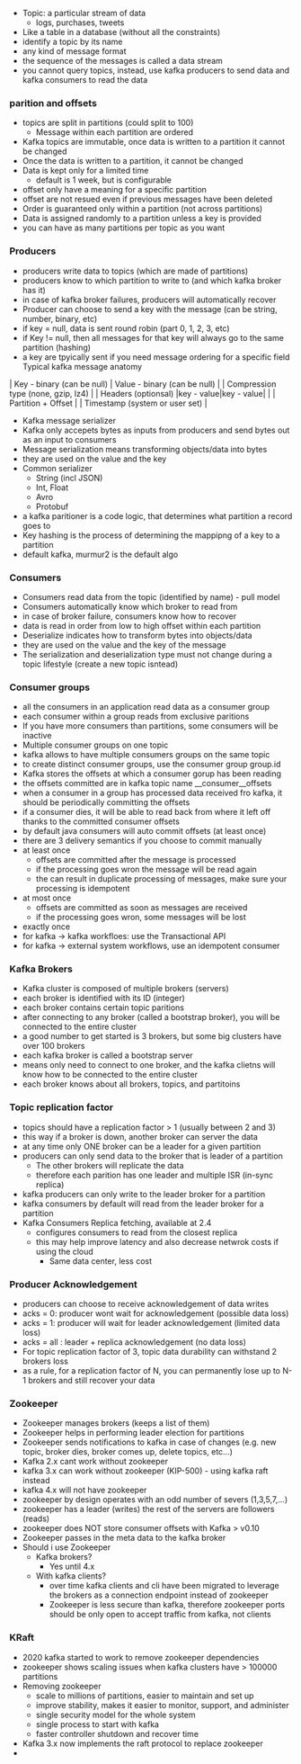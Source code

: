 - Topic: a particular stream of data
	- logs, purchases, tweets
- Like a table in a database (without all the constraints)
- identify a topic by its name
- any kind of message format
- the sequence of the messages is called a data stream
- you cannot query topics, instead, use kafka producers to send data and kafka consumers to read the data
### parition and offsets
- topics are split in partitions (could split to 100)
	- Message within each partition are ordered
- Kafka topics are immutable, once data is written to a partition it cannot be changed
- Once the data is written to a partition, it cannot be changed
- Data is kept only for a limited time
	- default is 1 week, but is configurable
- offset only have a meaning for a specific partition
- offset are not resued even if previous messages have been deleted
- Order is guaranteed only within a partition (not across partitions)
- Data is assigned randomly to a partition unless a key is provided
- you can have as many partitions per topic as you want
### Producers
- producers write data to topics (which are made of partitions)
- producers know to which partition to write to (and which kafka broker has it)
- in case of kafka broker failures, producers will automatically recover
- Producer can choose to send a key with the message (can be string, number, binary, etc)
- if key = null, data is sent round robin (part 0, 1, 2, 3, etc)
- if Key != null, then all messages for that key will always go to the same partition (hashing)
- a key are tpyically sent if you need message ordering for a specific field
Typical kafka message anatomy

| Key - binary (can be null) | Value - binary (can be null) |
|                    Compression type (none, gzip, lz4)              |
|                 Headers (optionsal) |key - value|key - value|  |
|                   Partition + Offset                                              |
|                    Timestamp (system or user set)                    |

- Kafka message serializer
- Kafka only accepets bytes as inputs from producers and send bytes out as an input to consumers
- Message serialization means transforming objects/data into bytes
- they are used on the value and the key
- Common serializer
	- String (incl JSON)
	- Int, Float
	- Avro
	- Protobuf
- a kafka paritioner is a code logic, that determines what partition a record goes to
- Key hashing is the process of determining the mappipng of a key to a partition
- default kafka, murmur2 is the default algo

### Consumers
- Consumers read data from the topic (identified by name) - pull model
- Consumers automatically know which broker to read from
- in case of broker failure, consumers know how to recover
- data is read in order from low to high offset within each partition
- Deserialize indicates how to transform bytes into objects/data
- they are used on the value and the key of the message
- The serialization and deserialization type must not change during a topic lifestyle (create a new topic isntead)
### Consumer groups
- all the consumers in an application read data as a consumer group
- each consumer within a group reads from exclusive paritions
- If you have more consumers than partitions, some consumers will be inactive
- Multiple consumer groups on one topic
- kafka allows to have multiple consumers groups on the same topic
- to create distinct consumer groups, use the consumer group group.id
- Kafka stores the offsets at which a consumer gorup has been reading
- the offsets committed are in kafka topic name __consumer__offsets
- when a consumer in a group has processed data received fro kafka, it should be periodically committing the offsets
- if a consumer dies, it will be able to read back from where it left off thanks to the committed consumer offsets
- by default java consumers will auto commit offsets (at least once)
- there are 3 delivery semantics if you choose to commit manually
- at least once
	- offsets are committed after the message is  processed
	- if the processing goes wron the message will be read again
	- the can result in duplicate processing of messages, make sure your processing is idempotent
- at most once
	- offsets are committed as soon as messages are received
	- if the processing goes wron, some messages will be lost
- exactly once
- for kafka -> kafka workfloes: use the Transactional API
- for kafka -> external system workflows, use an idempotent consumer

### Kafka Brokers
- Kafka cluster is composed of multiple brokers (servers)
- each broker is identified with its ID (integer)
- each broker contains certain topic paritions
- after connecting to any broker (called a bootstrap broker), you will be connected to the entire cluster
- a good number to get started is 3 brokers, but some big clusters have over 100 brokers
- each kafka broker is called a bootstrap server
- means only need to connect to one broker, and the kafka clietns will know how to be connected to the entire cluster 
- each broker knows about all brokers, topics, and partitoins

### Topic replication factor
- topics should have a replication factor > 1 (usually between 2 and 3)
- this way if a broker is down, another broker can server the data
- at any time only ONE broker can be a leader for a given partition
- producers can only send data to the broker that is leader of a partition
	- The other brokers will replicate the data
	- therefore each parition has one leader and multiple ISR (in-sync replica)
- kafka producers can only write to the leader broker for a partition
- kafka consumers  by default will read from the leader broker for a partition
- Kafka Consumers Replica fetching, available at 2.4
	- configures consumers to read from the closest replica
	- this may help improve latency and also decrease netwrok costs if using the cloud
		- Same data center, less cost
### Producer Acknowledgement
- producers can choose to receive acknowledgement of data writes
- acks = 0: producer wont wait for acknowledgement (possible data loss)
- acks = 1: producer will wait for leader acknowledgement (limited data loss)
- acks = all : leader + replica acknowledgement (no data loss)
- For topic replication factor of 3, topic data durability can withstand 2 brokers loss
- as a rule, for a replication factor of N, you can permanently lose up to N-1 brokers and still recover your data

### Zookeeper
- Zookeeper manages brokers (keeps a list of them)
- Zookeeper helps in performing leader election for partitions
- Zookeeper sends notifications to kafka in case of changes (e.g. new topic, broker dies, broker comes up, delete topics, etc...)
- Kafka 2.x cant work without zookeeper
- kafka 3.x can work without zookeeper (KIP-500) - using kafka raft instead
- kafka 4.x will not have zookeeper
- zookeeper by design operates with an odd number of severs (1,3,5,7,...)
- zookeeper has a leader (writes) the rest of the servers are followers (reads)
- zookeeper does NOT store consumer offsets with Kafka > v0.10
- Zookeeper passes in the meta data to the kafka broker
- Should i use Zookeeper
	- Kafka brokers?
		- Yes until 4.x
	- With kafka clients?
		- over time kafka clients and cli have been migrated to leverage the brokers as a connection endpoint instead of zookeeper
		- Zookeeper is less secure than kafka, therefore zookeeper ports should be only open to accept traffic from kafka, not clients

### KRaft
- 2020 kafka started to work to remove zookeeper dependencies
- zookeeper shows scaling issues when kafka clusters have > 100000 partitions
- Removing zookeeper
	- scale to millions of partitions, easier to maintain and set up
	- improve stability, makes it easier to monitor, support, and administer
	- single security model for the whole system
	- single process to start with kafka
	- faster controller shutdown and recover time
- Kafka 3.x now implements the raft protocol to replace zookeeper
- 